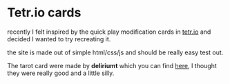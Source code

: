 # Tetr.io cards

recently I felt inspired by the quick play modification cards in [tetr.io](https://tetr.io/) and decided I wanted to try recreating it.

the site is made out of simple html/css/js and should be really easy test out.

The tarot card were made by **deliriumt** which you can find [here](https://deliriumt.itch.io/cat-tarot-cards?download), I thought they were really good and a little silly.
